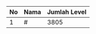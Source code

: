 | No | Nama            | Jumlah Level |
|----|-----------------|--------------|
| 1  | #    |    3805        |
